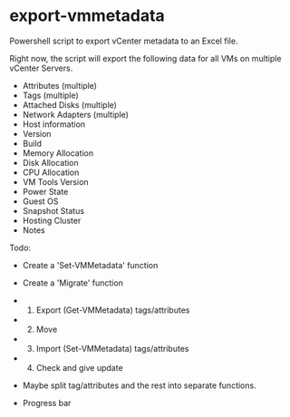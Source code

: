 # export-vmmetadata
Powershell script to export vCenter metadata to an Excel file.

Right now, the script will export the following data for all VMs on multiple vCenter Servers.
* Attributes (multiple)
* Tags (multiple)
* Attached Disks (multiple)
* Network Adapters (multiple)
* Host information
*   Version
*   Build
* Memory Allocation
* Disk Allocation
* CPU Allocation
* VM Tools Version
* Power State
* Guest OS
* Snapshot Status
* Hosting Cluster
* Notes

Todo:
* Create a 'Set-VMMetadata' function
* Create a 'Migrate' function
*   1. Export (Get-VMMetadata) tags/attributes
*   2. Move
*   3. Import (Set-VMMetadata) tags/attributes
*   4. Check and give update

* Maybe split tag/attributes and the rest into separate functions.
* Progress bar
